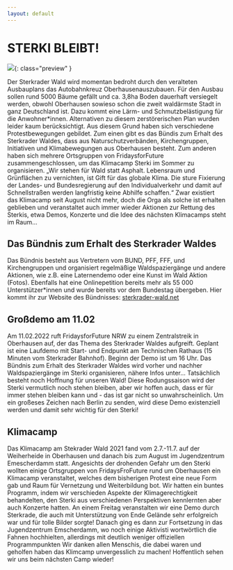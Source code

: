 ```yaml
---
layout: default
---
```


# STERKI BLEIBT!

![](/media/wald.JPG){: class="preview" }

Der Sterkrader Wald wird momentan bedroht durch den veralteten Ausbauplans das Autobahnkreuz Oberhausenauszubauen. 
Für den Ausbau sollen rund 5000 Bäume gefällt und ca. 3,8ha Boden dauerhaft versiegelt werden, obwohl Oberhausen sowieso schon die zweit waldärmste Stadt in ganz Deutschland ist. Dazu kommt eine Lärm- und Schmutzbelästigung für die Anwohner\*innen. Alternativen zu diesem zerstörerischen Plan wurden leider kaum berücksichtigt.
Aus diesem Grund haben sich verschiedene Protestbewegungen gebildet. Zum einen gibt es das Bündis zum Erhalt des Sterkrader Waldes, dass aus Naturschutzverbänden, Kirchengruppen, Initiativen und Klimabewegungen aus Oberhausen besteht. Zum anderen haben sich mehrere Ortsgruppen von FridaysforFuture zusammengeschlossen, um das Klimacamp Sterki im Sommer zu organisieren. „Wir stehen für Wald statt Asphalt. Lebensraum und Grünflächen zu vernichten, ist Gift für das globale Klima. Die sture Fixierung der Landes- und Bundesregierung auf den Individualverkehr und damit auf Schnellstraßen werden langfristig keine Abhilfe schaffen.“ Zwar existiert das Klimacamp seit August nicht mehr, doch die Orga als solche ist erhalten geblieben und veranstaltet auch immer wieder Aktionen zur Rettung des Sterkis, etwa Demos, Konzerte und die Idee des nächsten Klimacamps steht im Raum...

## Das Bündnis zum Erhalt des Sterkrader Waldes

Das Bündnis besteht aus Vertretern vom BUND, PFF, FFF, und Kirchengruppen und organisiert regelmäßige Waldspaziergänge und andere Aktionen, wie z.B. eine Laternendemo oder eine Kunst im Wald Aktion (Fotos). Ebenfalls hat eine Onlinepetition bereits mehr als 55 000 Unterstützer\*innen und wurde bereits vor dem Bundestag übergeben.
Hier kommt ihr zur Website des Bündnisses: [sterkrader-wald.net](https://sterkrader-wald.net)

## Großdemo am 11.02

Am 11.02.2022 ruft FridaysforFuture NRW zu einem Zentralstreik in Oberhausen auf, der das Thema des Sterkrader Waldes aufgreift. Geplant ist eine Laufdemo mit Start- und Endpunkt am Technischen Rathaus (15 Minuten vom Sterkrader Bahnhof). Beginn der Demo ist um 16 Uhr. Das Bündnis zum Erhalt des Sterkrader Waldes wird vorher und nachher Waldspaziergänge im Sterki organisieren, nähere Infos unter...
Tatsächlich besteht noch Hoffnung für unseren Wald! Diese Rodungssaison wird der Sterki vermutlich noch stehen bleiben, aber wir hoffen auch, dass er für immer stehen bleiben kann und - das ist gar nicht so unwahrscheinlich. Um ein großeses Zeichen nach Berlin zu senden, wird diese Demo existenziell werden und damit sehr wichtig für den Sterki!

## Klimacamp
Das Klimacamp am Stekrader Wald 2021 fand vom 2.7.-11.7. auf der Weiherheide in Oberhausen und danach bis zum August im Jugendzentrum Emescherdamm statt. 
Angesichts der drohenden Gefahr um den Sterki wollten einige Ortsgruppen von FridaysFroFuture rund um Oberhausen ein Klimacamp veranstaltet, welches dem bisherigen Protest eine neue Form gab und Raum für Vernetzung und Weiterbildung bot.
Wir hatten ein buntes Programm, indem wir verschieden Aspekte der Klimagerechtigkeit behandelten, den Sterki aus verschiedenen Perspektiven kennlernten aber auch Konzerte hatten.
An einem Freitag veranstalten wir eine Demo durch Sterkrade, die auch mit Unterstützung von Ende Gelände sehr erfolgreich war und für tolle Bilder sorgte!
Danach ging es dann zur Fortsetzung in das Jugendzentrum Emscherdamm, wo noch einige Aktivisti wortwörtlich die Fahnen hochhielten, allerdings mit deutlich weniger offiziellen Programmpunkten
Wir danken allen Menschis, die dabei waren und geholfen haben das Klimcamp unvergesslich zu machen! Hoffentlich sehen wir uns beim nächsten Camp wieder!


